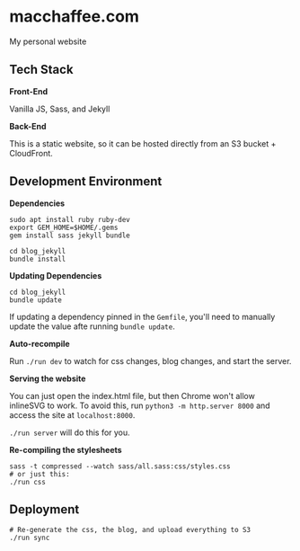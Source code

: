 # macchaffee.com

My personal website

## Tech Stack
**Front-End**

Vanilla JS, Sass, and Jekyll

**Back-End**

This is a static website, so it can be hosted directly from an S3 bucket + CloudFront.

## Development Environment

**Dependencies**
```
sudo apt install ruby ruby-dev
export GEM_HOME=$HOME/.gems
gem install sass jekyll bundle

cd blog_jekyll
bundle install
```

**Updating Dependencies**
```
cd blog_jekyll
bundle update
```
If updating a dependency pinned in the `Gemfile`, you'll need to
manually update the value afte running `bundle update`.

**Auto-recompile**

Run `./run dev` to watch for css changes, blog changes, and start the server.

**Serving the website**

You can just open the index.html file, but then Chrome won't allow inlineSVG to work.
To avoid this, run `python3 -m http.server 8000` and access the site at `localhost:8000`.

`./run server` will do this for you.


**Re-compiling the stylesheets**

```
sass -t compressed --watch sass/all.sass:css/styles.css
# or just this:
./run css
```

## Deployment

```
# Re-generate the css, the blog, and upload everything to S3
./run sync
```
